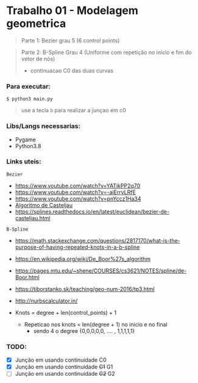 # Trabalho 01 - Modelagem geometrica

> Parte 1: Bezier grau 5 (6 control points)

> Parte 2: B-Spline Grau 4 (Uniforme com repetição no início e fim do vetor de nós) 
> + continuacao C0 das duas curvas

### Para executar:

``` 
$ python3 main.py
```

> use a tecla `b` para realizar a junçao em c0

### Libs/Langs necessarias:
- Pygame
- Python3.8

### Links uteis:

`Bezier`

- https://www.youtube.com/watch?v=YATikPP2q70
- https://www.youtube.com/watch?v=-aiErrvLRfE
- https://www.youtube.com/watch?v=pnYccz1Ha34
- [Algoritmo de Casteljau](https://pt.wikipedia.org/wiki/Algoritmo_de_De_Casteljau)
- https://splines.readthedocs.io/en/latest/euclidean/bezier-de-casteljau.html

`B-Spline`

- https://math.stackexchange.com/questions/2817170/what-is-the-purpose-of-having-repeated-knots-in-a-b-spline
- https://en.wikipedia.org/wiki/De_Boor%27s_algorithm
- https://pages.mtu.edu/~shene/COURSES/cs3621/NOTES/spline/de-Boor.html
- https://tiborstanko.sk/teaching/geo-num-2016/tp3.html
- http://nurbscalculator.in/

- Knots = degree + len(control_points) + 1
  - Repeticao nos knots = len(degree + 1) no inicio e no final
    - sendo 4 o degree {0,0,0,0,0, .... , 1,1,1,1,1}


### TODO:

- [x] Junção em usando continuidade C0
- [x] Junção em usando continuidade ~~C1~~ G1
- [ ] Junção em usando continuidade ~~C2~~ G2
